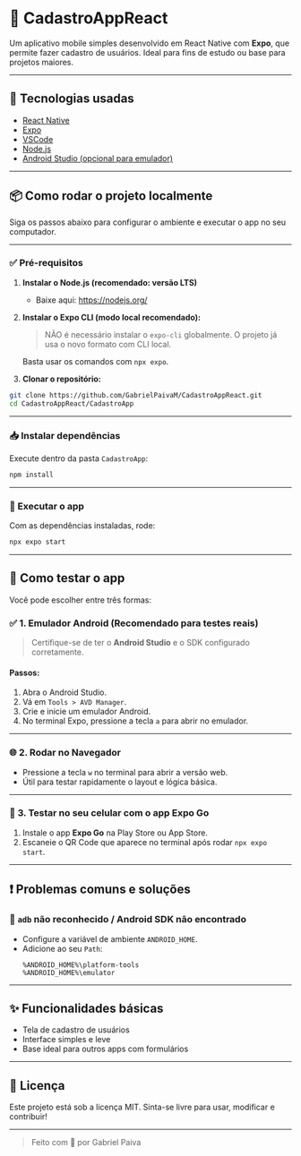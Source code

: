 # 📱 CadastroAppReact

Um aplicativo mobile simples desenvolvido em React Native com **Expo**, que permite fazer cadastro de usuários. Ideal para fins de estudo ou base para projetos maiores.

---

## 🚀 Tecnologias usadas

- [React Native](https://reactnative.dev/)
- [Expo](https://expo.dev/)
- [VSCode](https://code.visualstudio.com/)
- [Node.js](https://nodejs.org/)
- [Android Studio (opcional para emulador)](https://developer.android.com/studio)

---

## 📦 Como rodar o projeto localmente

Siga os passos abaixo para configurar o ambiente e executar o app no seu computador.

---

### ✅ Pré-requisitos

1. **Instalar o Node.js (recomendado: versão LTS)**
   - Baixe aqui: https://nodejs.org/

2. **Instalar o Expo CLI (modo local recomendado):**
   > NÃO é necessário instalar o `expo-cli` globalmente.
   O projeto já usa o novo formato com CLI local.
   
   Basta usar os comandos com `npx expo`.

3. **Clonar o repositório:**

```bash
git clone https://github.com/GabrielPaivaM/CadastroAppReact.git
cd CadastroAppReact/CadastroApp
```

---

### 📥 Instalar dependências

Execute dentro da pasta `CadastroApp`:

```bash
npm install
```

---

### 📱 Executar o app

Com as dependências instaladas, rode:

```bash
npx expo start
```

---

## 🧪 Como testar o app

Você pode escolher entre três formas:

### ✅ **1. Emulador Android (Recomendado para testes reais)**

> Certifique-se de ter o **Android Studio** e o SDK configurado corretamente.

#### Passos:

1. Abra o Android Studio.
2. Vá em `Tools > AVD Manager`.
3. Crie e inicie um emulador Android.
4. No terminal Expo, pressione a tecla `a` para abrir no emulador.

---

### 🌐 **2. Rodar no Navegador**

- Pressione a tecla `w` no terminal para abrir a versão web.
- Útil para testar rapidamente o layout e lógica básica.

---

### 📲 **3. Testar no seu celular com o app Expo Go**

1. Instale o app **Expo Go** na Play Store ou App Store.
2. Escaneie o QR Code que aparece no terminal após rodar `npx expo start`.

---

## ❗ Problemas comuns e soluções

### 🛑 `adb` não reconhecido / Android SDK não encontrado

- Configure a variável de ambiente `ANDROID_HOME`.
- Adicione ao seu `Path`:
  ```
  %ANDROID_HOME%\platform-tools
  %ANDROID_HOME%\emulator
  ```

---

## ✨ Funcionalidades básicas

- Tela de cadastro de usuários
- Interface simples e leve
- Base ideal para outros apps com formulários

---

## 📄 Licença

Este projeto está sob a licença MIT. Sinta-se livre para usar, modificar e contribuir!

---

> Feito com 💙 por Gabriel Paiva
